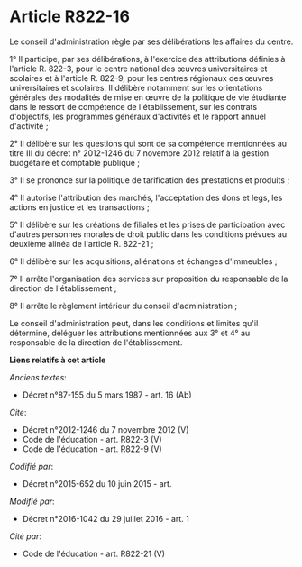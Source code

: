 # Article R822-16

Le conseil d'administration règle par ses délibérations les affaires du centre. 

1° Il participe, par ses délibérations, à l'exercice des attributions définies à l'article R. 822-3, pour le centre national
des œuvres universitaires et scolaires et à l'article R. 822-9, pour les centres régionaux des œuvres universitaires et
scolaires. Il délibère notamment sur les orientations générales des modalités de mise en œuvre de la politique de vie
étudiante dans le ressort de compétence de l'établissement, sur les contrats d'objectifs, les programmes généraux d'activités
et le rapport annuel d'activité ; 

2° Il délibère sur les questions qui sont de sa compétence mentionnées au titre III du décret n° 2012-1246 du 7 novembre 2012
relatif à la gestion budgétaire et comptable publique ; 

3° Il se prononce sur la politique de tarification des prestations et produits ; 

4° Il autorise l'attribution des marchés, l'acceptation des dons et legs, les actions en justice et les transactions ; 

5° Il délibère sur les créations de filiales et les prises de participation avec d'autres personnes morales de droit public
dans les conditions prévues au deuxième alinéa de l'article R. 822-21 ; 

6° Il délibère sur les acquisitions, aliénations et échanges d'immeubles ; 

7° Il arrête l'organisation des services sur proposition du responsable de la direction de l'établissement ; 

8° Il arrête le règlement intérieur du conseil d'administration ; 

Le conseil d'administration peut, dans les conditions et limites qu'il détermine, déléguer les attributions mentionnées aux
3° et 4° au responsable de la direction de l'établissement.

**Liens relatifs à cet article**

_Anciens textes_:

  - Décret n°87-155 du 5 mars 1987 - art. 16 (Ab)

_Cite_:

  - Décret n°2012-1246 du 7 novembre 2012 (V)
  - Code de l'éducation - art. R822-3 (V)
  - Code de l'éducation - art. R822-9 (V)

_Codifié par_:

  - Décret n°2015-652 du 10 juin 2015 - art.

_Modifié par_:

  - Décret n°2016-1042 du 29 juillet 2016 - art. 1

_Cité par_:

  - Code de l'éducation - art. R822-21 (V)
